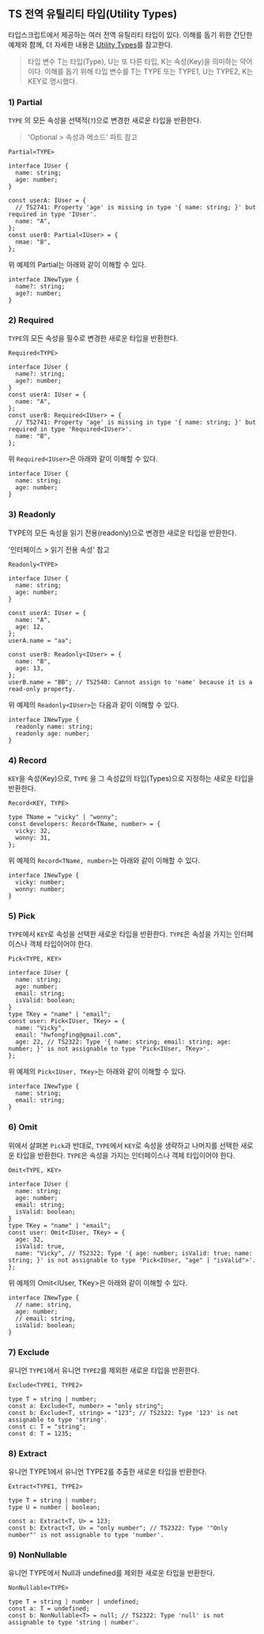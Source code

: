 ## TS 전역 유틸리티 타입(Utility Types)

타입스크립트에서 제공하는 여러 전역 유틸리티 타입이 있다.
이해를 돕기 위한 간단한 예제와 함께, 더 자세한 내용은 [Utility Types](https://www.typescriptlang.org/docs/handbook/utility-types.html)를 참고한다.

> 타입 변수 T는 타입(Type), U는 또 다른 타입, K는 속성(Key)을 의미하는 약어이다.
> 이해를 돕기 위해 타입 변수를 T는 TYPE 또는 TYPE1, U는 TYPE2, K는 KEY로 명시했다.

### 1) Partial

`TYPE` 의 모든 속성을 선택적(`?`)으로 변경한 새로운 타입을 반환한다.

> 'Optional > 속성과 메소드' 파트 참고

```tsx
Partial<TYPE>
```

```tsx
interface IUser {
  name: string;
  age: number;
}

const userA: IUser = {
  // TS2741: Property 'age' is missing in type '{ name: string; }' but required in type 'IUser'.
  name: "A",
};
const userB: Partial<IUser> = {
  nmae: "B",
};
```

위 예제의 Partial<IUser>는 아래와 같이 이해할 수 있다.

```tsx
interface INewType {
  name?: string;
  age?: number;
}
```

### 2) Required

`TYPE`의 모든 속성을 필수로 변경한 새로운 타입을 반환한다.

```tsx
Required<TYPE>
```

```tsx
interface IUser {
  name?: string;
  age?: number;
}
const userA: IUser = {
  name: "A",
};
const userB: Required<IUser> = {
  // TS2741: Property 'age' is missing in type '{ name: string; }' but required in type 'Required<IUser>'.
  name: "B",
};
```

위 `Required<IUser>`은 아래와 같이 이해할 수 있다.

```tsx
interface IUser {
  name: string;
  age: number;
}
```

### 3) Readonly

TYPE의 모든 속성을 읽기 전용(readonly)으로 변경한 새로운 타입을 반환한다.

'인터페이스 > 읽기 전용 속성' 참고

```tsx
Readonly<TYPE>
```

```tsx
interface IUser {
  name: string;
  age: number;
}

const userA: IUser = {
  name: "A",
  age: 12,
};
userA.name = "aa";

const userB: Readonly<IUser> = {
  name: "B",
  age: 13,
};
userB.name = "BB"; // TS2540: Cannot assign to 'name' because it is a read-only property.
```

위 예제의 `Readonly<IUser>`는 다음과 같이 이해할 수 있다.

```tsx
interface INewType {
  readonly name: string;
  readonly age: number;
}
```

### 4) Record

`KEY`을 속성(Key)으로, `TYPE` 을 그 속성값의 타입(Types)으로 지정하는 새로운 타입을 반환한다.

```tsx
Record<KEY, TYPE>
```

```tsx
type TName = "vicky" | "wonny";
const developers: Record<TName, number> = {
  vicky: 32,
  wonny: 31,
};
```

위 예제의 `Record<TName, number>`는 아래와 같이 이해할 수 있다.

```tsx
interface INewType {
  vicky: number;
  wonny: number;
}
```

### 5) Pick

`TYPE`에서 `KEY`로 속성을 선택한 새로운 타입을 반환한다.
`TYPE`은 속성을 가지는 인터페이스나 객체 타입이어야 한다.

```tsx
Pick<TYPE, KEY>
```

```tsx
interface IUser {
  name: string;
  age: number;
  email: string;
  isValid: boolean;
}
type TKey = "name" | "email";
const user: Pick<IUser, TKey> = {
  name: "Vicky",
  email: "hwfongfing@gmail.com",
  age: 22, // TS2322: Type '{ name: string; email: string; age: number; }' is not assignable to type 'Pick<IUser, TKey>'.
};
```

위 예제의 `Pick<IUser, TKey>`는 아래와 같이 이해할 수 있다.

```tsx
interface INewType {
  name: string;
  email: string;
}
```

### 6) Omit

위에서 살펴본 `Pick`과 반대로, `TYPE`에서 `KEY`로 속성을 생략하고 나머지를 선택한 새로운 타입을 반환한다. `TYPE`은 속성을 가지는 인터페이스나 객체 타입이어야 한다.

```tsx
Omit<TYPE, KEY>
```

```tsx
interface IUser {
  name: string;
  age: number;
  email: string;
  isValid: boolean;
}
type TKey = "name" | "email";
const user: Omit<IUser, TKey> = {
  age: 32,
  isValid: true,
  name: "Vicky", // TS2322: Type '{ age: number; isValid: true; name: string; }' is not assignable to type 'Pick<IUser, "age" | "isValid">'.
};
```

위 예제의 Omit<IUser, TKey>은 아래와 같이 이해할 수 있다.

```tsx
interface INewType {
  // name: string,
  age: number;
  // email: string,
  isValid: boolean;
}
```

### 7) Exclude

유니언 `TYPE1`에서 유니언 `TYPE2`를 제외한 새로운 타입을 반환한다.

```tsx
Exclude<TYPE1, TYPE2>
```

```tsx
type T = string | number;
const a: Exclude<T, number> = "only string";
const b: Exclude<T, string> = "123"; // TS2322: Type '123' is not assignable to type 'string'.
const c: T = "string";
const d: T = 1235;
```

### 8) Extract

유니언 TYPE1에서 유니언 TYPE2를 추출한 새로운 타입을 반환한다.

```tsx
Extract<TYPE1, TYPE2>
```

```tsx
type T = string | number;
type U = number | boolean;

const a: Extract<T, U> = 123;
const b: Extract<T, U> = "only number"; // TS2322: Type '"Only number"' is not assignable to type 'number'.
```

### 9) NonNullable

유니언 TYPE에서 Null과 undefined를 제외한 새로운 타입을 반환한다.

```tsx
NonNullable<TYPE>
```

```tsx
type T = string | number | undefined;
const a: T = undefined;
const b: NonNullable<T> = null; // TS2322: Type 'null' is not assignable to type 'string | number'.
```
